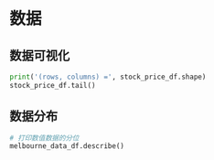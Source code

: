 # 数据

## 数据可视化

```python
print('(rows, columns) =', stock_price_df.shape)
stock_price_df.tail()
```

## 数据分布

```python
# 打印数值数据的分位
melbourne_data_df.describe()
```